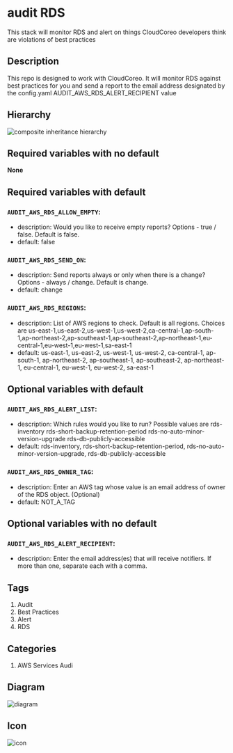 audit RDS
============================
This stack will monitor RDS and alert on things CloudCoreo developers think are violations of best practices


## Description
This repo is designed to work with CloudCoreo. It will monitor RDS against best practices for you and send a report to the email address designated by the config.yaml AUDIT&#95;AWS&#95;RDS&#95;ALERT&#95;RECIPIENT value


## Hierarchy
![composite inheritance hierarchy](https://raw.githubusercontent.com/CloudCoreo/audit-aws-rds/master/images/hierarchy.png "composite inheritance hierarchy")



## Required variables with no default

**None**


## Required variables with default

### `AUDIT_AWS_RDS_ALLOW_EMPTY`:
  * description: Would you like to receive empty reports? Options - true / false. Default is false.
  * default: false

### `AUDIT_AWS_RDS_SEND_ON`:
  * description: Send reports always or only when there is a change? Options - always / change. Default is change.
  * default: change

### `AUDIT_AWS_RDS_REGIONS`:
  * description: List of AWS regions to check. Default is all regions. Choices are us-east-1,us-east-2,us-west-1,us-west-2,ca-central-1,ap-south-1,ap-northeast-2,ap-southeast-1,ap-southeast-2,ap-northeast-1,eu-central-1,eu-west-1,eu-west-1,sa-east-1
  * default: us-east-1, us-east-2, us-west-1, us-west-2, ca-central-1, ap-south-1, ap-northeast-2, ap-southeast-1, ap-southeast-2, ap-northeast-1, eu-central-1, eu-west-1, eu-west-2, sa-east-1


## Optional variables with default

### `AUDIT_AWS_RDS_ALERT_LIST`:
  * description: Which rules would you like to run? Possible values are rds-inventory rds-short-backup-retention-period rds-no-auto-minor-version-upgrade rds-db-publicly-accessible
  * default: rds-inventory, rds-short-backup-retention-period, rds-no-auto-minor-version-upgrade, rds-db-publicly-accessible

### `AUDIT_AWS_RDS_OWNER_TAG`:
  * description: Enter an AWS tag whose value is an email address of owner of the RDS object. (Optional)
  * default: NOT_A_TAG


## Optional variables with no default

### `AUDIT_AWS_RDS_ALERT_RECIPIENT`:
  * description: Enter the email address(es) that will receive notifiers. If more than one, separate each with a comma.

## Tags
1. Audit
1. Best Practices
1. Alert
1. RDS

## Categories
1. AWS Services Audi



## Diagram
![diagram](https://raw.githubusercontent.com/CloudCoreo/audit-aws-rds/master/images/diagram.png "diagram")


## Icon
![icon](https://raw.githubusercontent.com/CloudCoreo/audit-aws-rds/master/images/icon.png "icon")

